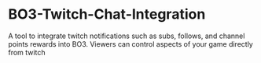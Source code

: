 # BO3-Twitch-Chat-Integration
A tool to integrate twitch notifications such as subs, follows, and channel points rewards into BO3. Viewers can control aspects of your game directly from twitch
